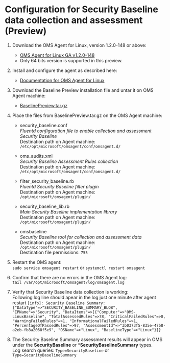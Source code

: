 # Configuration for Security Baseline data collection and assessment (Preview)

1. Download the OMS Agent for Linux, version 1.2.0-148 or above:  
	* [OMS Agent for Linux GA v1.2.0-148](https://github.com/Microsoft/OMS-Agent-for-Linux/releases/tag/OMSAgent-201610-v1.2.0-148)    
    * Only 64 bits version is supported in this preview.

2. Install and configure the agent as described here:  
    * [Documentation for OMS Agent for Linux](https://github.com/Microsoft/OMS-Agent-for-Linux)  
  
3. Download the Baseline Preview installation file and untar it on OMS Agent machine:
    * [BaselinePreview.tar.gz](https://github.com/Microsoft/OMS-Agent-for-Linux/blob/baseline-preview/docs/BaselinePreview.tar.gz)    

4. Place the files from BaselinePreview.tar.gz on the OMS Agent machine:  
	* security_baseline.conf  
	_Fluentd configuration file to enable collection and assessment Security Baseline_  
	Destination path on Agent machine: ```/etc/opt/microsoft/omsagent/conf/omsagent.d/```  
    
	* oms_audits.xml  
	_Security Baseline Assessment Rules collection_  
	Destination path on Agent machine: ```/etc/opt/microsoft/omsagent/conf/omsagent.d/```  

	* filter_security_baseline.rb  
	_Fluentd Security Baseline filter plugin_  
	Destination path on Agent machine: ```/opt/microsoft/omsagent/plugin/```  

	* security_baseline_lib.rb  
	_Main Security Baseline implementation library_  
	Destination path on Agent machine: ```/opt/microsoft/omsagent/plugin/```  

	* omsbaseline  
	_Security Baseline tool for collection and assessment data_  
	Destination path on Agent machine: ```/opt/microsoft/omsagent/plugin/```  
    Destination file permissions: ```755```  
    
5. Restart the OMS agent:  
```sudo service omsagent restart``` or ```systemctl restart omsagent```

6. Confirm that there are no errors in the OMS Agent log:  
```tail /var/opt/microsoft/omsagent/log/omsagent.log```  

7. Verify that Security Baseline data collection is working:  
Following log line should apear in the log just one minute after agent restart
```[info]: Security Baseline Summary: {"DataType"=>"SECURITY_BASELINE_SUMMARY_BLOB", "IPName"=>"Security", "DataItems"=>[{"Computer"=>"OMS-LinuxBaseline", "TotalAssessedRules"=>78, "CriticalFailedRules"=>0, "WarningFailedRules"=>1, "InformationalFailedRules"=>1, "PercentageOfPassedRules"=>97, "AssessmentId"=>"3b0373f5-835e-4758-a2eb-fb8a2068f5e9", "OSName"=>"Linux", "BaselineType"=>"Linux"}]}```

8. The Security Baseline Summary assessment results will appear in OMS under the **SecurityBaseline** or ***SecurityBaselineSummary** types.  
Log search queries: ```Type=SecurityBaseline``` or ```Type=SecurityBaselineSummary```

